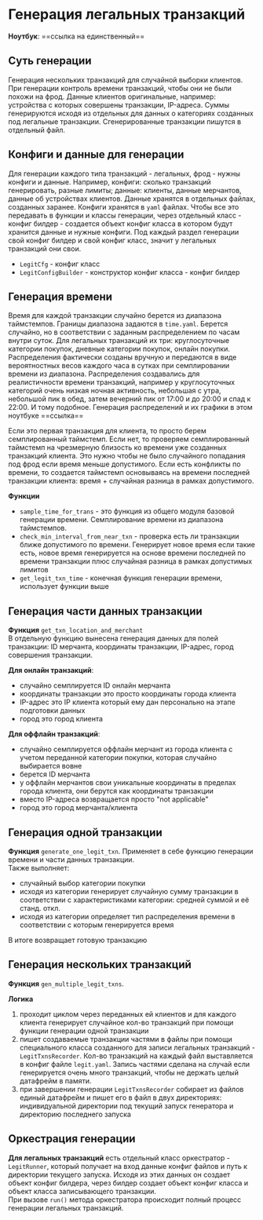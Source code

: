 
# Генерация легальных транзакций

**Ноутбук**: ==ссылка на единственный==  

## Суть генерации  

Генерация нескольких транзакций для случайной выборки клиентов.
При генерации контроль времени транзакций, чтобы они не были похожи на фрод. Данные клиентов оригинальные, например: устройства с которых совершены транзакции, IP-адреса.
Суммы генерируются исходя из отдельных для данных о категориях созданных под легальные транзакции.
Сгенерированные транзакции пишутся в отдельный файл.  


## Конфиги и данные для генерации  

Для генерации каждого типа транзакций - легальных, фрод - нужны конфиги и данные.
Например, конфиги: сколько транзакций генерировать, разные лимиты; данные: клиенты, данные мерчантов, данные об устройствах клиентов. Данные хранятся в отдельных файлах, созданных заранее. Конфиги хранятся в `yaml` файлах. Чтобы все это передавать в функции и классы генерации, через отдельный класс - конфиг билдер - создается объект конфиг класса в котором будут хранится данные и нужные конфиги. Под каждый раздел генерации свой конфиг билдер и свой конфиг класс, значит у легальных транзакций они свои.  

- `LegitCfg` - конфиг класс
- `LegitConfigBuilder` - конструктор конфиг класса - конфиг билдер


## Генерация времени  

Время для каждой транзакции случайно берется из диапазона таймстемпов. Границы диапазона задаются в `time.yaml`. Берется случайно, но в соответствии с заданным распределением по часам внутри суток. Для легальных транзакций их три: круглосуточные категории покупок, дневные категории покупок, онлайн покупки. Распределения фактически созданы вручную и передаются в виде вероятностных весов каждого часа в сутках при семплировании времени из диапазона. Распределения создавались для реалистичности времени транзакций, например у круглосуточных категорий очень низкая ночная активность, небольшая с утра, небольшой пик в обед, затем вечерний пик от 17:00 и до 20:00 и спад к 22:00. И тому подобное. Генерация распределений и их графики в этом ноутбуке ==ссылка==  

Если это первая транзакция для клиента, то просто берем семплированный таймстемп. Если нет, то проверяем семплированный таймстемп на чрезмерную близость ко времени уже созданных транзакций клиента. Это нужно чтобы не было случайного попадания под фрод если время меньше допустимого. Если есть конфликты по времени, то создается таймстемп основываясь на времени последней транзакции клиента: время + случайная разница в рамках допустимого.  

**Функции**

- `sample_time_for_trans` - это функция из общего модуля базовой генерации времени. Семплирование времени из диапазона таймстемпов.
- `check_min_interval_from_near_txn` - проверка есть ли транзакции ближе допустимого по времени. Генерирует новое время если такие есть, новое время генерируется на основе времени последней по времени транзакции плюс случайная разница в рамках допустимых лимитов
- `get_legit_txn_time` - конечная функция генерации времени, использует функции выше

## Генерация части данных транзакции  

**Функция** `get_txn_location_and_merchant`  
В отдельную функцию вынесена генерация данных для полей транзакции: ID мерчанта, координаты транзакции, IP-адрес, город совершения транзакции.

**Для онлайн транзакций**:

- случайно семплируется ID онлайн мерчанта
- координаты транзакции это просто координаты города клиента
- IP-адрес это IP клиента который ему дан персонально на этапе подготовки данных
- город это город клиента

**Для оффлайн транзакций**:

- случайно семплируется оффлайн мерчант из города клиента с учетом переданной категории покупки, которая случайно выбирается вовне
- берется ID мерчанта
- у оффлайн мерчантов свои уникальные координаты в пределах города клиента, они берутся как координаты транзакции
- вместо IP-адреса возвращается просто "not applicable"
- город это город мерчанта/клиента

## Генерация одной транзакции 

**Функция** `generate_one_legit_txn`. Применяет в себе функцию генерации времени и части данных транзакции.  
Также выполняет:

- случайный выбор категории покупки
- исходя из категории генерирует случайную сумму транзакции в соответствии с характеристиками категории: средней суммой и её станд. откл.
- исходя из категории определяет тип распределения времени в соответствии с которым генерируется время  

В итоге возвращает готовую транзакцию  

## Генерация нескольких транзакций  

**Функция** `gen_multiple_legit_txns`.  

**Логика**

1. проходит циклом через переданных ей клиентов и для каждого клиента генерирует случайное кол-во транзакций при помощи функции генерации одной транзакции
2. пишет создаваемые транзакции частями в файлы при помощи специального класса созданного для записи легальных транзакций - `LegitTxnsRecorder`. Кол-во транзакций на каждый файл выставляется в конфиг файле `legit.yaml`. Запись частями сделана на случай если генерируется очень много транзакций, чтобы не держать целый датафрейм в памяти.
3. при завершении генерации `LegitTxnsRecorder` собирает из файлов единый датафрейм и пишет его в файл в двух директориях: индивидуальной директории под текущий запуск генератора и директорию последнего запуска

## Оркестрация генерации  

**Для легальных транзакций** есть отдельный класс оркестратор - `LegitRunner`, который получает на вход данные конфиг файлов и путь к директории текущего запуска. Исходя из этих данных он создает объект конфиг билдера, через билдер создает объект конфиг класса и объект класса записывающего транзакции.  
При вызове `run()` метода оркестратора происходит полный процесс генерации легальных транзакций.  